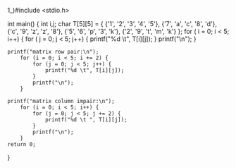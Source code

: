 1_)#include <stdio.h>

int main() {
int i,j;
    char T[5][5] = {
        {'1', '2', '3', '4', '5'},
        {'7', 'a', 'c', '8', 'd'},
        {'c', '9', 'z', 'z', '8'},
        {'5', '6', 'p', '3', 'k'},
        {'2', '9', 't', 'm', 'k'}
    };
    for ( i = 0; i < 5; i++) {
        for ( j = 0; j < 5; j++) {
            printf("%d \t", T[i][j]);
        }
        printf("\n");
    }

    printf("matrix row pair:\n");
        for (i = 0; i < 5; i += 2) {
            for (j = 0; j < 5; j++) {
                printf("%d \t", T[i][j]);
            }
            printf("\n");
        }

    printf("matrix column impair:\n");
        for (i = 0; i < 5; i++) {
            for (j = 0; j < 5; j += 2) {
                printf("%d \t ", T[i][j]);
            }
            printf("\n");
        }
    return 0;
}
